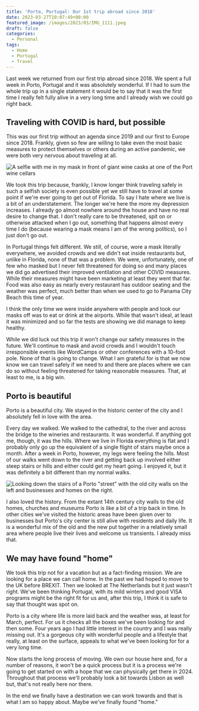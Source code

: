 ```yaml
---
title: 'Porto, Portugal: Our 1st trip abroad since 2018'
date: 2023-03-27T10:07:49+00:00
featured_image: /images/2023/03/IMG_1111.jpeg
draft: false
categories:
  - Personal
tags:
  - Home
  - Portugal
  - Travel
---
```


Last week we returned from our first trip abroad since 2018. We spent a full week in Porto, Portugal and it was absolutely wonderful. If I had to sum the whole trip up in a single statement it would be to say that it was the first time I really felt fully alive in a very long time and I already wish we could go right back.

## Traveling with COVID is hard, but possible

This was our first trip without an agenda since 2019 and our first to Europe since 2018. Frankly, given so few are willing to take even the most basic measures to protect themselves or others during an active pandemic, we were both very nervous about traveling at all.

![A selfie with me in my mask in front of giant wine casks at one of the Port wine cellars](/images/2023/03/IMG_1248.jpeg "Me in my mask on a tour of one of the old port wine cellars.")

We took this trip because, frankly, I know longer think traveling safely in such a selfish society is even possible yet we still have to travel at some point if we're ever going to get out of Florida. To say I hate where we live is a bit of an understatement. The longer we're here the more my depression increases. I already go almost nowhere around the house and have no real desire to change that. I don't really care to be threatened, spit on or otherwise attacked when I go out, something that happens almost every time I do (because wearing a mask means I am of the wrong politics), so I just don't go out.

In Portugal things felt different. We still, of course, wore a mask literally everywhere, we avoided crowds and we didn't eat inside restaurants but, unlike in Florida, none of that was a problem. We were, unfortunately, one of few who masked but I never felt threatened for doing so and many places we did go advertised their improved ventilation and other COVID measures. While their measures might have been marketing at least they went that far. Food was also easy as nearly every restaurant has outdoor seating and the weather was perfect, much better than when we used to go to Panama City Beach this time of year.

I think the only time we were inside anywhere with people and took our masks off was to eat or drink at the airports. While that wasn't ideal, at least it was minimized and so far the tests are showing we did manage to keep healthy.

While we did luck out this trip it won't change our safety measures in the future. We'll continue to mask and avoid crowds and I wouldn't touch irresponsible events like WordCamps or other conferences with a 10-foot pole. None of that is going to change. What I am grateful for is that we now know we can travel safely if we need to and there are places where we can do so without feeling threatened for taking reasonable measures. That, at least to me, is a big win.

## Porto is beautiful

Porto is a beautiful city. We stayed in the historic center of the city and I absolutely fell in love with the area.

Every day we walked. We walked to the cathedral, to the river and across the bridge to the wineries and restaurants. It was wonderful. If anything got me, though, it was the hills. Where we live in Florida everything is flat and I probably only go up the equivalent of a single flight of stairs maybe once a month. After a week in Porto, however, my legs were feeling the hills. Most of our walks went down to the river and getting back up involved either steep stairs or hills and either could get my heart going. I enjoyed it, but it was definitely a bit different than my normal walks.

![Looking down the stairs of a Porto "street" with the old city walls on the left and businesses and homes on the right.](/images/2023/03/IMG_1307.jpeg "This was the 'street' we often took to and from the river. The old city walls are on the left and homes and businesses, including the only jazz club we found, are on the right.")

I also loved the history. From the extant 14th century city walls to the old homes, churches and museums Porto is like a bit of a trip back in time. In other cities we've visited the historic areas have been given over to businesses but Porto's city center is still alive with residents and daily life. It is a wonderful mix of the old and the new put together in a relatively small area where people live their lives and welcome us transients. I already miss that.

## We may have found "home"

We took this trip not for a vacation but as a fact-finding mission. We are looking for a place we can call home. In the past we had hoped to move to the UK before BREXIT. Then we looked at The Netherlands but it just wasn't right. We've been thinking Portugal, with its mild winters and good VISA programs might be the right fit for us and, after this trip, I think it is safe to say that thought was spot on.

Porto is a city where life is more laid back and the weather was, at least for March, perfect. For us it checks all the boxes we've been looking for and then some. Four years ago I had little interest in the country and I was really missing out. It's a gorgeous city with wonderful people and a lifestyle that really, at least on the surface, appeals to what we've been looking for for a very long time.

Now starts the long process of moving. We own our house here and, for a number of reasons, it won't be a quick process but it is a process we're going to get started on with a hope that we can physically get there in 2024. Throughout that process we'll probably look a bit towards Lisbon as well but, that's not really here nor there.

In the end we finally have a destination we can work towards and that is what I am so happy about. Maybe we've finally found "home."